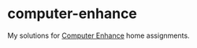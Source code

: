 # computer-enhance
My solutions for [Computer Enhance](https://www.computerenhance.com/) home assignments.
